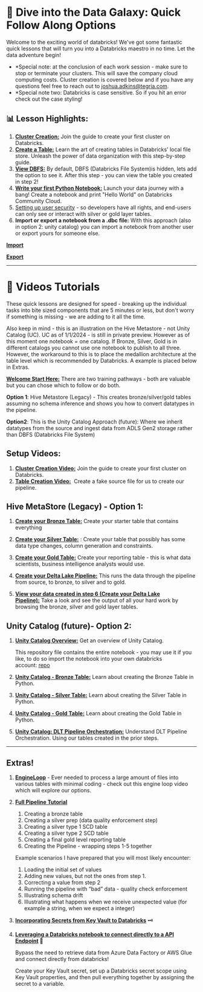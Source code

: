 # **🚀 Dive into the Data Galaxy: Quick Follow Along Options**

Welcome to the exciting world of databricks! We've got some fantastic quick lessons that will turn you into a Databricks maestro in no time. Let the data adventure begin!

- *Special note: at the conclusion of each work session - make sure to stop or terminate your clusters. This will save the company cloud computing costs. Cluster creation is covered below and if you have any questions feel free to reach out to [joshua.adkins@tegria.com](mailto:joshua.adkins@tegria.com).
- *Special note two: Databricks is case sensitive. So if you hit an error check out the case styling!

## **📊 Lesson Highlights:**

1. [**Cluster Creation:**](https://scribehow.com/shared/Creating_a_Cluster_on_Databricks__e7x8x4iERZOquCQijQMy2g) Join the guide to create your first cluster on Databricks.
2. [**Create a Table:**](https://scribehow.com/shared/A_Guide_to_Creating_a_Table_in_Databricks_local_file_store__BtwzHwXJRJiucuOGQTzQnw) Learn the art of creating tables in Databricks' local file store. Unleash the power of data organization with this step-by-step guide.
3. [**View DBFS:**](https://scribehow.com/shared/How_to_view_DBFS_inside_of_Databricks__3SSx0fA_Qd6rsuVUOiTmRg) By default, DBFS (Databricks File System)is hidden, lets add the option to see it. After this step - you can view the table you created in step 2!
4. [**Write your first Python Notebook:**](https://scribehow.com/shared/Creating_a_Notebook_and_Printing_Hello_World_on_Databricks_Community_Cloud__gzmpctt4TYO6gczAC2zL6w) Launch your data journey with a bang! Create a notebook and print "Hello World" on Databricks Community Cloud.
5. [Setting up user security](https://scribehow.com/shared/Azure_Databricks__User_Security_Setup__wRL9rRwjR_6LGx5FWWiCLg) - so developers have all rights, and end-users can only see or interact with silver or gold layer tables.
6. **Import or export a notebook from a .dbc file:** With this approach (also in option 2: unity catalog) you can import a notebook from another user or export yours for someone else.

[**Import**](https://scribehow.com/shared/Import_a_notebook_within_Databricks_from_an_existing_file__8pC4pSM4Q9C_QpTEKEzYyg?referrer=documents) 

[**Export**](https://scribehow.com/shared/Export_a_notebook_to_share_with_others__7YN5mDp3SwCZTFFoJOh8xg?referrer=documents)

---

# **🎥 Videos Tutorials**

These quick lessons are designed for speed - breaking up the individual tasks into bite sized components that are 5 minutes or less, but don't worry if something is missing - we are adding to it all the time.

Also keep in mind - this is an illustration on the Hive Metastore - not Unity Catalog (UC). UC as of 1/1/2024 - is still in private preview. However as of this moment one notebook = one catalog. If Bronze, Silver, Gold is in different catalogs you cannot use one notebook to publish to all three. However, the workaround to this is to place the medallion architecture at the table level which is recommended by Databricks. A example is placed below in Extras.

[**Welcome Start Here:**](https://www.loom.com/share/2fa9b495cc2e4424a7a3b380be060c25?sid=f3e16844-a2b6-4537-88af-52e5d0d3a5e7) There are two training pathways - both are valuable but you can chose which to follow or do both.

**Option 1**: Hive Metastore (Legacy) - This creates bronze/silver/gold tables assuming no schema inference and shows you how to convert datatypes in the pipeline.

**Option2**: This is the Unity Catalog Approach (future): Where we inherit datatypes from the source and ingest data from ADLS Gen2 storage rather than DBFS (Databricks File System)

## **Setup Videos:**

1. [**Cluster Creation Video:**](https://www.loom.com/share/81b5029002a24f38a1163bee9979f7d9) Join the guide to create your first cluster on Databricks.
2. [**Table Creation Video:**](https://www.loom.com/share/f3efcbe9174144c189a6bbbf2bdd3882?sid=381ce194-ca44-4453-beb2-3ee03640044e)  Create a fake source file for us to create our pipeline.


## **Hive MetaStore (Legacy) - Option 1:**

1. [**Create your Bronze Table:**](https://www.loom.com/share/1e1027e2c983402c801cea5d52cca01f?sid=63964baa-775f-4b1e-9e66-84f0dff9d44e) Create your starter table that contains everything
    

    
2. [**Create your Silver Table:**](https://www.loom.com/share/26913daf73cd4cf19e511f05c4746c34?sid=70046655-2607-481f-8f44-1dea0e10b540) : Create your table that possibly has some data type changes, column generation and constraints.
    
 
    
3. [**Create your Gold Table:**](https://www.loom.com/share/12faed2c0e9241f18ed4dad811716dd0?sid=d3476169-d2da-4499-8001-f4ab7aed5bdf) Create your reporting table - this is what data scientists, business intelligence analysts would use.
    
    
    
4. [**Create your Delta Lake Pipeline:**](https://www.loom.com/share/7c48139e6fe447bca9d7b58f708e1807?sid=e06f9b54-48dc-4933-90be-3402aac1960b) This runs the data through the pipeline from source, to bronze, to silver and to gold.
5. [**View your data created in step 6 (Create your Delta Lake Pipeline):**](https://www.loom.com/share/aea6db61df404af3b909b156f9ee9789?sid=076fccab-1532-417d-8531-a27eb605cd00) Take a look and see the output of all your hard work by browsing the bronze, silver and gold layer tables.

## **Unity Catalog (future)- Option 2:**

1. [**Unity Catalog Overview:**](https://www.loom.com/share/e6ed5b53f0194af28069e671c0d328b1?sid=6244def6-7760-4147-bc7f-88db5d134300) Get an overview of Unity Catalog.
    
    This repository file contains the entire notebook - you may use it if you like, to do so import the notebook into your own databricks account: [repo](https://dev.azure.com/tegria-technical-services/AnalyticsDojo/_wiki/wikis/AnalyticsDojo.wiki/44/Dive-into-the-Databricks-Galaxy-Quick-Follow-Along-Options)
    
2. [**Unity Catalog - Bronze Table:**](https://www.loom.com/share/b572f22d58624c39b6835baa5a703e57?sid=1f34250f-5dbd-412d-af2a-b2f1a8ae6d79) Learn about creating the Bronze Table in Python.
3. [**Unity Catalog - Silver Table:**](https://www.loom.com/share/8d1e7158677a4522b214bfba4d37eaf0?sid=12eac752-4bed-4f8f-85d7-591439187339) Learn about creating the Silver Table in Python.
4. [**Unity Catalog - Gold Table:**](https://www.loom.com/share/021bbae9cafd4547aa5954373c1753af?sid=49ab2c7d-6828-4773-af5d-38402bd49083) Learn about creating the Gold Table in Python.
5. [**Unity Catalog: DLT Pipeline Orchestration:**](https://www.loom.com/share/47dd8388203c4e389aa710e1aad66a06?sid=ce8dbeaf-7170-4d75-8867-8e13b32d8a7d) Understand DLT Pipeline Orchestration. Using our tables created in the prior steps.
---

## **Extras!**

1. [**EngineLoop**](https://www.loom.com/share/c704db3fa16244409506b54bba5cecb6?sid=9af423c9-b83d-4d07-825a-93476c26f64a) - Ever needed to process a large amount of files into various tables with minimal coding - check out this engine loop video which will explore our options. 
2. [**Full Pipeline Tutorial**](https://www.loom.com/share/2b1d8f36cfc44307ab132c57944304f3)
    1. Creating a bronze table
    2. Creating a silver prep (data quality enforcement step)
    3. Creating a silver type 1 SCD table
    4. Creating a silver type 2 SCD table
    5. Creating a final gold level reporting table
    6. Creating the Pipeline - wrapping steps 1-5 together
    
    Example scenarios I have prepared that you will most likely encounter:
    
    1. Loading the initial set of values
    2. Adding new values, but not the ones from step 1.
    3. Correcting a value from step 2
    4. Running the pipeline with “bad” data - quality check enforcement
    5. Illustrating schema drift
    6. Illustrating what happens when we receive unexpected value (for example a string, when we expect a integer)
    
    
3. [**Incorporating Secrets from Key Vault to Databricks**](https://www.loom.com/share/98992b960f924b918033dfcb2a3452c1?sid=f4307f58-ee75-4883-9bfe-05c87c7a41ed) 🗝️

4. **[Leveraging a Databricks notebook to connect directly to a API Endpoint](https://www.loom.com/share/39f437c70f244234838652d0e34752a7?sid=7cda4501-ae02-447a-a010-06760d2d1297) 💽**
    
    Bypass the need to retrieve data from Azure Data Factory or AWS Glue and connect directly from databricks!

    
    Create your Key Vault secret, set up a Databricks secret scope using Key Vault properties, and then pull everything together by assigning the secret to a variable.

